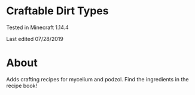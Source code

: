 # Craftable Dirt Types

Tested in Minecraft 1.14.4

Last edited 07/28/2019

# About

Adds crafting recipes for mycelium and podzol.  Find the ingredients in the recipe book!
